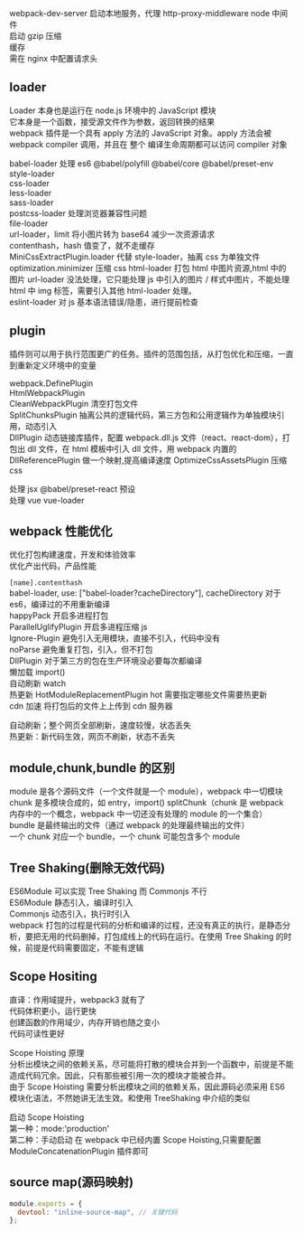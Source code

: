 webpack-dev-server 启动本地服务，代理 http-proxy-middleware node 中间件  
启动 gzip 压缩  
缓存  
需在 nginx 中配置请求头

## loader

Loader 本身也是运行在 node.js 环境中的 JavaScript 模块  
它本身是一个函数，接受源文件作为参数，返回转换的结果  
webpack 插件是一个具有 apply 方法的 JavaScript 对象。apply 方法会被 webpack compiler 调用，并且在 整个 编译生命周期都可以访问 compiler 对象  

babel-loader 处理 es6 @babel/polyfill @babel/core @babel/preset-env
style-loader  
css-loader  
less-loader  
sass-loader  
postcss-loader 处理浏览器兼容性问题  
file-loader  
url-loader，limit 将小图片转为 base64 减少一次资源请求  
contenthash，hash 值变了，就不走缓存  
MiniCssExtractPlugin.loader 代替 style-loader，抽离 css 为单独文件  
optimization.minimizer 压缩 css
html-loader 打包 html 中图片资源,html 中的图片 url-loader 没法处理，它只能处理 js 中引入的图片 / 样式中图片，不能处理 html 中 img 标签，需要引入其他 html-loader 处理。  
eslint-loader 对 js 基本语法错误/隐患，进行提前检查

## plugin

 插件则可以用于执行范围更广的任务。插件的范围包括，从打包优化和压缩，一直到重新定义环境中的变量  

webpack.DefinePlugin  
HtmlWebpackPlugin  
CleanWebpackPlugin 清空打包文件  
SplitChunksPlugin 抽离公共的逻辑代码，第三方包和公用逻辑作为单独模块引用，动态引入  
DllPlugin 动态链接库插件，配置 webpack.dll.js 文件（react、react-dom），打包出 dll 文件，在 html 模板中引入 dll 文件，用 webpack 内置的 DllReferencePlugin 做一个映射,提高编译速度
OptimizeCssAssetsPlugin 压缩 css

处理 jsx @babel/preset-react 预设  
处理 vue vue-loader

## webpack 性能优化

优化打包构建速度，开发和体验效率  
优化产出代码，产品性能

`[name].contenthash`  
babel-loader, use: ["babel-loader?cacheDirectory"], cacheDirectory 对于 es6，编译过的不用重新编译  
happyPack 开启多进程打包  
ParallelUglifyPlugin 开启多进程压缩 js  
Ignore-Plugin 避免引入无用模块，直接不引入，代码中没有  
noParse 避免重复打包，引入，但不打包  
DllPlugin 对于第三方的包在生产环境没必要每次都编译  
懒加载 import()  
自动刷新 watch  
热更新 HotModuleReplacementPlugin hot 需要指定哪些文件需要热更新  
cdn 加速 将打包后的文件上上传到 cdn 服务器

自动刷新；整个网页全部刷新，速度较慢，状态丢失  
热更新：新代码生效，网页不刷新，状态不丢失

## module,chunk,bundle 的区别

module 是各个源码文件（一个文件就是一个 module），webpack 中一切模块  
chunk 是多模块合成的，如 entry，import() splitChunk（chunk 是 webpack 内存中的一个概念，webpack 中一切还没有处理的 module 的一个集合）  
bundle 是最终输出的文件（通过 webpack 的处理最终输出的文件）  
一个 chunk 对应一个 bundle，一个 chunk 可能包含多个 module

## Tree Shaking(删除无效代码)

ES6Module 可以实现 Tree Shaking 而 Commonjs 不行  
ES6Module 静态引入，编译时引入  
Commonjs 动态引入，执行时引入  
webpack 打包的过程是代码的分析和编译的过程，还没有真正的执行，是静态分析，要把无用的代码删掉，打包成线上的代码在运行。在使用 Tree Shaking 的时候，前提是代码需要固定，不能有逻辑

## Scope Hositing

直译：作用域提升，webpack3 就有了  
代码体积更小，运行更快  
创建函数的作用域少，内存开销也随之变小  
代码可读性更好

Scope Hoisting 原理  
分析出模块之间的依赖关系，尽可能将打散的模块合并到一个函数中，前提是不能造成代码冗余。因此，只有那些被引用一次的模块才能被合并。  
由于 Scope Hoisting 需要分析出模块之间的依赖关系，因此源码必须采用 ES6 模块化语法，不然她讲无法生效。和使用 TreeShaking 中介绍的类似

启动 Scope Hoisting  
第一种：mode:'production'  
第二种：手动启动 在 webpack 中已经内置 Scope Hoisting,只需要配置 ModuleConcatenationPlugin 插件即可

## source map(源码映射)
```javascript
module.exports = {
  devtool: "inline-source-map", // 关键代码
};
```